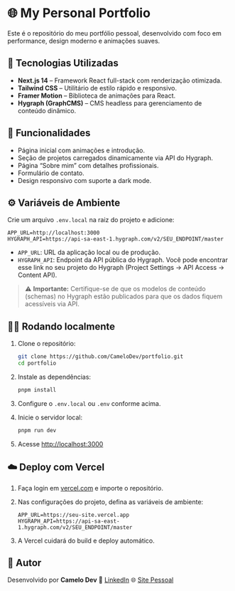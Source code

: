 
# 🌐 My Personal Portfolio

Este é o repositório do meu portfólio pessoal, desenvolvido com foco em performance, design moderno e animações suaves.

## 🚀 Tecnologias Utilizadas

* **Next.js 14** – Framework React full-stack com renderização otimizada.
* **Tailwind CSS** – Utilitário de estilo rápido e responsivo.
* **Framer Motion** – Biblioteca de animações para React.
* **Hygraph (GraphCMS)** – CMS headless para gerenciamento de conteúdo dinâmico.

## 🎯 Funcionalidades

* Página inicial com animações e introdução.
* Seção de projetos carregados dinamicamente via API do Hygraph.
* Página “Sobre mim” com detalhes profissionais.
* Formulário de contato.
* Design responsivo com suporte a dark mode.

## ⚙️ Variáveis de Ambiente

Crie um arquivo `.env.local` na raiz do projeto e adicione:

```env
APP_URL=http://localhost:3000
HYGRAPH_API=https://api-sa-east-1.hygraph.com/v2/SEU_ENDPOINT/master
```

* `APP_URL`: URL da aplicação local ou de produção.
* `HYGRAPH_API`: Endpoint da API pública do Hygraph. Você pode encontrar esse link no seu projeto do Hygraph (Project Settings → API Access → Content API).

> ⚠️ **Importante:** Certifique-se de que os modelos de conteúdo (schemas) no Hygraph estão publicados para que os dados fiquem acessíveis via API.

## 🧑‍💻 Rodando localmente

1. Clone o repositório:

   ```bash
   git clone https://github.com/CameloDev/portfolio.git
   cd portfolio
   ```

2. Instale as dependências:

   ```bash
   pnpm install
   ```

3. Configure o `.env.local` ou `.env`  conforme acima.

4. Inicie o servidor local:

   ```bash
   pnpm run dev
   ```

5. Acesse [http://localhost:3000](http://localhost:3000)

## ☁️ Deploy com Vercel

1. Faça login em [vercel.com](https://vercel.com) e importe o repositório.

2. Nas configurações do projeto, defina as variáveis de ambiente:

   ```env
   APP_URL=https://seu-site.vercel.app
   HYGRAPH_API=https://api-sa-east-1.hygraph.com/v2/SEU_ENDPOINT/master
   ```

3. A Vercel cuidará do build e deploy automático.

## 👤 Autor

Desenvolvido por **Camelo Dev**
🔗 [LinkedIn](https://linkedin.com/in/victor-jayme)
🌐 [Site Pessoal](https://camelodev.tech)

